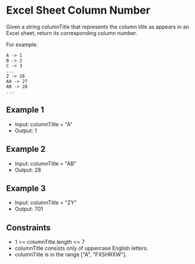 # Excel Sheet Column Number

Given a string columnTitle that represents the column title as appears in an Excel sheet, return its corresponding column number.

For example:

    A -> 1
    B -> 2
    C -> 3
    ...
    Z -> 26
    AA -> 27
    AB -> 28
    ...

## Example 1

- Input: columnTitle = "A"
- Output: 1

## Example 2

- Input: columnTitle = "AB"
- Output: 28

## Example 3

- Input: columnTitle = "ZY"
- Output: 701

## Constraints

- 1 <= columnTitle.length <= 7
- columnTitle consists only of uppercase English letters.
- columnTitle is in the range ["A", "FXSHRXW"].
